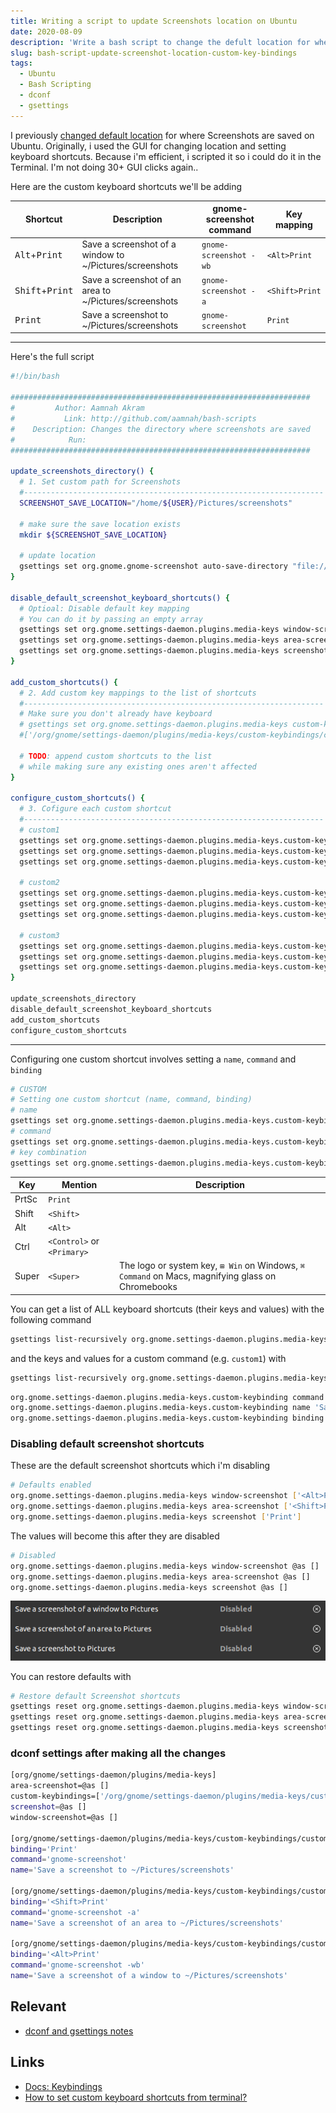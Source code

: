 ```yaml
---
title: Writing a script to update Screenshots location on Ubuntu
date: 2020-08-09
description: 'Write a bash script to change the defult location for where screenshots are saved on Ubuntu. Involves setting the location path, disabling default keyboard shortcuts for screenshots adn adding custom key bindings that use `gnome-screenshot` to take screenshots'
slug: bash-script-update-screenshot-location-custom-key-bindings
tags:
  - Ubuntu
  - Bash Scripting
  - dconf
  - gsettings
---
```


I previously [changed default location](link-to-other-article) for where Screenshots are saved on Ubuntu. Originally, i used the GUI for changing location and setting keyboard shortcuts. Because i'm efficient, i scripted it so i could do it in the Terminal. I'm not doing 30+ GUI clicks again..

Here are the custom keyboard shortcuts we'll be adding

| Shortcut                          | Description                                             | gnome-screenshot command | Key mapping    |
| --------------------------------- | ------------------------------------------------------- | ------------------------ | -------------- |
| <kbd>Alt</kbd>+<kbd>Print</kbd>   | Save a screenshot of a window to ~/Pictures/screenshots | `gnome-screenshot -wb`   | `<Alt>Print`   |
| <kbd>Shift</kbd>+<kbd>Print</kbd> | Save a screenshot of an area to ~/Pictures/screenshots  | `gnome-screenshot -a`    | `<Shift>Print` |
| <kbd>Print</kbd>                  | Save a screenshot to ~/Pictures/screenshots             | `gnome-screenshot`       | `Print`        |

---

Here's the full script

```bash
#!/bin/bash

###################################################################
#         Author: Aamnah Akram
#           Link: http://github.com/aamnah/bash-scripts
#    Description: Changes the directory where screenshots are saved
#            Run:
###################################################################

update_screenshots_directory() {
  # 1. Set custom path for Screenshots
  #-------------------------------------------------------------------
  SCREENSHOT_SAVE_LOCATION="/home/${USER}/Pictures/screenshots"

  # make sure the save location exists
  mkdir ${SCREENSHOT_SAVE_LOCATION}

  # update location
  gsettings set org.gnome.gnome-screenshot auto-save-directory "file:///${SCREENSHOT_SAVE_LOCATION}"
}

disable_default_screenshot_keyboard_shortcuts() {
  # Optioal: Disable default key mapping
  # You can do it by passing an empty array
  gsettings set org.gnome.settings-daemon.plugins.media-keys window-screenshot []
  gsettings set org.gnome.settings-daemon.plugins.media-keys area-screenshot []
  gsettings set org.gnome.settings-daemon.plugins.media-keys screenshot []
}

add_custom_shortcuts() {
  # 2. Add custom key mappings to the list of shortcuts
  #-------------------------------------------------------------------
  # Make sure you don't already have keyboard
  # gsettings set org.gnome.settings-daemon.plugins.media-keys custom-keybindings "[<altered_list>]"
  #['/org/gnome/settings-daemon/plugins/media-keys/custom-keybindings/custom0/', '/org/gnome/settings-daemon/plugins/media-keys/custom-keybindings/custom1/']

  # TODO: append custom shortcuts to the list
  # while making sure any existing ones aren't affected
}

configure_custom_shortcuts() {
  # 3. Cofigure each custom shortcut
  #-------------------------------------------------------------------
  # custom1
  gsettings set org.gnome.settings-daemon.plugins.media-keys.custom-keybinding:/org/gnome/settings-daemon/plugins/media-keys/custom-keybindings/custom1/ name 'Save a screenshot to ~/Pictures/screenshots'
  gsettings set org.gnome.settings-daemon.plugins.media-keys.custom-keybinding:/org/gnome/settings-daemon/plugins/media-keys/custom-keybindings/custom1/ command 'gnome-screenshot'
  gsettings set org.gnome.settings-daemon.plugins.media-keys.custom-keybinding:/org/gnome/settings-daemon/plugins/media-keys/custom-keybindings/custom1/ binding 'Print'

  # custom2
  gsettings set org.gnome.settings-daemon.plugins.media-keys.custom-keybinding:/org/gnome/settings-daemon/plugins/media-keys/custom-keybindings/custom2/ name 'Save a screenshot of an area to ~/Pictures/screenshots'
  gsettings set org.gnome.settings-daemon.plugins.media-keys.custom-keybinding:/org/gnome/settings-daemon/plugins/media-keys/custom-keybindings/custom2/ command 'gnome-screenshot -a'
  gsettings set org.gnome.settings-daemon.plugins.media-keys.custom-keybinding:/org/gnome/settings-daemon/plugins/media-keys/custom-keybindings/custom2/ binding '<Shift>Print'

  # custom3
  gsettings set org.gnome.settings-daemon.plugins.media-keys.custom-keybinding:/org/gnome/settings-daemon/plugins/media-keys/custom-keybindings/custom3/ name 'Save a screenshot of a window to ~/Pictures/screenshots'
  gsettings set org.gnome.settings-daemon.plugins.media-keys.custom-keybinding:/org/gnome/settings-daemon/plugins/media-keys/custom-keybindings/custom3/ command 'gnome-screenshot -wb'
  gsettings set org.gnome.settings-daemon.plugins.media-keys.custom-keybinding:/org/gnome/settings-daemon/plugins/media-keys/custom-keybindings/custom3/ binding '<Alt>Print'
}

update_screenshots_directory
disable_default_screenshot_keyboard_shortcuts
add_custom_shortcuts
configure_custom_shortcuts
```

---

Configuring one custom shortcut involves setting a `name`, `command` and `binding`

```bash
# CUSTOM
# Setting one custom shortcut (name, command, binding)
# name
gsettings set org.gnome.settings-daemon.plugins.media-keys.custom-keybinding:/org/gnome/settings-daemon/plugins/media-keys/custom-keybindings/custom1/ name '<newname>'
# command
gsettings set org.gnome.settings-daemon.plugins.media-keys.custom-keybinding:/org/gnome/settings-daemon/plugins/media-keys/custom-keybindings/custom1/ command '<newcommand>'
# key combination
gsettings set org.gnome.settings-daemon.plugins.media-keys.custom-keybinding:/org/gnome/settings-daemon/plugins/media-keys/custom-keybindings/custom1/ binding '<key_combination>'
```

| Key   | Mention                    | Description                                                                                      |
| ----- | -------------------------- | ------------------------------------------------------------------------------------------------ |
| PrtSc | `Print`                    |                                                                                                  |
| Shift | `<Shift>`                  |                                                                                                  |
| Alt   | `<Alt>`                    |                                                                                                  |
| Ctrl  | `<Control>` or `<Primary>` |                                                                                                  |
| Super | `<Super>`                  | The logo or system key, `⊞ Win` on Windows, `⌘ Command` on Macs, magnifying glass on Chromebooks |

You can get a list of ALL keyboard shortcuts (their keys and values) with the following command

```bash
gsettings list-recursively org.gnome.settings-daemon.plugins.media-keys
```

and the keys and values for a custom command (e.g. `custom1`) with

```bash
gsettings list-recursively org.gnome.settings-daemon.plugins.media-keys.custom-keybinding:/org/gnome/settings-daemon/plugins/media-keys/custom-keybindings/custom1/
```

```bash
org.gnome.settings-daemon.plugins.media-keys.custom-keybinding command 'gnome-screenshot -a'
org.gnome.settings-daemon.plugins.media-keys.custom-keybinding name 'Save a screenshot of an area to ~/Pictures/screenshots'
org.gnome.settings-daemon.plugins.media-keys.custom-keybinding binding '<Shift>Print'
```

### Disabling default screenshot shortcuts

These are the default screenshot shortcuts which i'm disabling

```bash
# Defaults enabled
org.gnome.settings-daemon.plugins.media-keys window-screenshot ['<Alt>Print']
org.gnome.settings-daemon.plugins.media-keys area-screenshot ['<Shift>Print']
org.gnome.settings-daemon.plugins.media-keys screenshot ['Print']
```

The values will become this after they are disabled

```bash
# Disabled
org.gnome.settings-daemon.plugins.media-keys window-screenshot @as []
org.gnome.settings-daemon.plugins.media-keys area-screenshot @as []
org.gnome.settings-daemon.plugins.media-keys screenshot @as []
```

![disable default screenshot shortcuts](./disable_default_screenshot_shortcuts.png)

You can restore defaults with

```bash
# Restore default Screenshot shortcuts
gsettings reset org.gnome.settings-daemon.plugins.media-keys window-screenshot
gsettings reset org.gnome.settings-daemon.plugins.media-keys area-screenshot
gsettings reset org.gnome.settings-daemon.plugins.media-keys screenshot
```

### dconf settings after making all the changes

```sh
[org/gnome/settings-daemon/plugins/media-keys]
area-screenshot=@as []
custom-keybindings=['/org/gnome/settings-daemon/plugins/media-keys/custom-keybindings/custom0/', '/org/gnome/settings-daemon/plugins/media-keys/custom-keybindings/custom1/', '/org/gnome/settings-daemon/plugins/media-keys/custom-keybindings/custom2/']
screenshot=@as []
window-screenshot=@as []

[org/gnome/settings-daemon/plugins/media-keys/custom-keybindings/custom0]
binding='Print'
command='gnome-screenshot'
name='Save a screenshot to ~/Pictures/screenshots'

[org/gnome/settings-daemon/plugins/media-keys/custom-keybindings/custom1]
binding='<Shift>Print'
command='gnome-screenshot -a'
name='Save a screenshot of an area to ~/Pictures/screenshots'

[org/gnome/settings-daemon/plugins/media-keys/custom-keybindings/custom2]
binding='<Alt>Print'
command='gnome-screenshot -wb'
name='Save a screenshot of a window to ~/Pictures/screenshots'
```

## Relevant

- [dconf and gsettings notes](/dconf-gsettings-notes)

## Links

- [Docs: Keybindings](https://wiki.ubuntu.com/Keybindings)
- [How to set custom keyboard shortcuts from terminal?](https://askubuntu.com/a/597414/897311)
